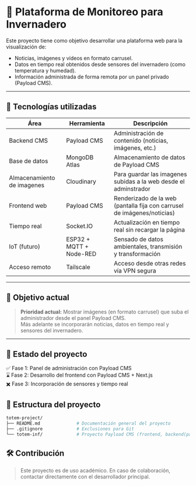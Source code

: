 # 🌱 Plataforma de Monitoreo para Invernadero

Este proyecto tiene como objetivo desarrollar una plataforma web para la visualización de:

- Noticias, imágenes y vídeos en formato carrusel.
- Datos en tiempo real obtenidos desde sensores del invernadero (como temperatura y humedad).
- Información administrada de forma remota por un panel privado (Payload CMS).

---

## 🧩 Tecnologías utilizadas

| Área          | Herramienta             | Descripción                                                             |
| ------------- | ----------------------- | ----------------------------------------------------------------------- |
| Backend CMS   | Payload CMS             | Administración de contenido (noticias, imágenes, etc.)                  |
| Base de datos | MongoDB Atlas           | Almacenamiento de datos de Payload CMS                                  |
| Almacenamiento de imagenes | Cloudinary | Para guardar las imagenes subidas a la web desde el adminstrador |
| Frontend web  | Payload CMS             | Renderizado de la web (pantalla fija con carrusel de imágenes/noticias) |
| Tiempo real   | Socket.IO               | Actualización en tiempo real sin recargar la página                     |
| IoT (futuro)  | ESP32 + MQTT + Node-RED | Sensado de datos ambientales, transmisión y transformación              |
| Acceso remoto | Tailscale               | Acceso desde otras redes vía VPN segura                                 |

---

## 🎯 Objetivo actual

> **Prioridad actual:** Mostrar imágenes (en formato carrusel) que suba el administrador desde el panel Payload CMS.  
> Más adelante se incorporarán noticias, datos en tiempo real y sensores del invernadero.

---

## 🚧 Estado del proyecto

✅ Fase 1: Panel de administración con Payload CMS  
⌛ Fase 2: Desarrollo del frontend con Payload CMS + Next.js  
✖️ Fase 3: Incorporación de sensores y tiempo real

## 📁 Estructura del proyecto

```bash
totem-project/
├── README.md              # Documentación general del proyecto
├── .gitignore             # Exclusiones para Git
└── totem-inf/             # Proyecto Payload CMS (frontend, backend(panel admin))
```

## 🛠️ Contribución

> Este proyecto es de uso académico. En caso de colaboración, contactar directamente con el desarrollador principal.
